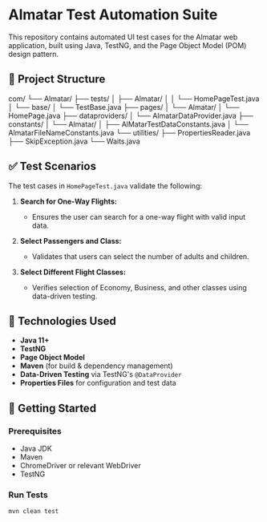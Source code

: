 # Almatar Test Automation Suite

This repository contains automated UI test cases for the Almatar web application, built using Java, TestNG, and the Page Object Model (POM) design pattern.

## 📁 Project Structure
com/
└── Almatar/
├── tests/
│ ├── Almatar/
│ │ └── HomePageTest.java
│ └── base/
│ └── TestBase.java
├── pages/
│ └── Almatar/
│ └── HomePage.java
├── dataproviders/
│ └── AlmatarDataProvider.java
├── constants/
│ └── Almatar/
│ ├── AlMatarTestDataConstants.java
│ └── AlmatarFileNameConstants.java
└── utilities/
├── PropertiesReader.java
├── SkipException.java
└── Waits.java


## ✅ Test Scenarios

The test cases in `HomePageTest.java` validate the following:

1. **Search for One-Way Flights:**
   - Ensures the user can search for a one-way flight with valid input data.

2. **Select Passengers and Class:**
   - Validates that users can select the number of adults and children.

3. **Select Different Flight Classes:**
   - Verifies selection of Economy, Business, and other classes using data-driven testing.

## 🧪 Technologies Used

- **Java 11+**
- **TestNG**
- **Page Object Model**
- **Maven** (for build & dependency management)
- **Data-Driven Testing** via TestNG's `@DataProvider`
- **Properties Files** for configuration and test data

## 🚀 Getting Started

### Prerequisites

- Java JDK
- Maven
- ChromeDriver or relevant WebDriver
- TestNG

### Run Tests

```bash
mvn clean test

